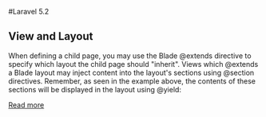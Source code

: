 #Laravel 5.2 

## View and Layout



When defining a child page, you may use the Blade @extends directive to specify which layout the child page should "inherit". Views which @extends a Blade layout may inject content into the layout's sections using @section directives. Remember, as seen in the example above, the contents of these sections will be displayed in the layout using @yield:



[Read more](https://laravel.com/docs/5.2/blade)